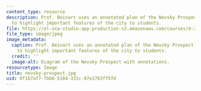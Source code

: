 ```yaml
---
content_type: resource
description: Prof. Beinart uses an annotated plan of the Nevsky Prospect in St. Petersburg
  to highlight important features of the city to students.
file: https://ol-ocw-studio-app-production.s3.amazonaws.com/courses/4-241j-theory-of-city-form-spring-2013/0f1b7af77bb65184331c87e1763ff5fd_nevsky-prospect.jpg
file_type: image/jpeg
image_metadata:
  caption: Prof. Beinart uses an annotated plan of the Nevsky Prospect in St. Petersburg
    to highlight important features of the city to students.
  credit: ''
  image-alt: Diagram of the Nevsky Prospect with annotations.
resourcetype: Image
title: nevsky-prospect.jpg
uid: 0f1b7af7-7bb6-5184-331c-87e1763ff5fd
---
```

